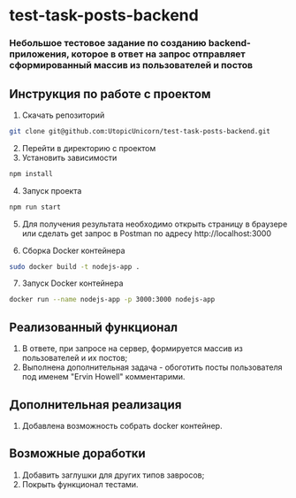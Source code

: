 # test-task-posts-backend
### Небольшое тестовое задание по созданию backend-приложения, которое в ответ на запрос отправляет сформированный массив из пользователей и постов

## Инструкция по работе с проектом 
1. Скачать репозиторий
```bash 
git clone git@github.com:UtopicUnicorn/test-task-posts-backend.git
```
2. Перейти в директорию с проектом
3. Установить зависимости
```bash
npm install
```

4. Запуск проекта
```bash
npm run start
```

5. Для получения результата необходимо открыть страницу в браузере или сделать get запрос в Postman по адресу http://localhost:3000


6. Сборка Docker контейнера
```bash
sudo docker build -t nodejs-app . 
```

7. Запуск Docker контейнера
```bash
docker run --name nodejs-app -p 3000:3000 nodejs-app
```
 
## Реализованный функционал
1. В ответе, при запросе на сервер, формируется массив из пользователей и их постов;
2. Выполнена дополнительная задача - обоготить посты пользователя под именем "Ervin Howell" комментарими.

## Дополнительная реализация
1. Добавлена возможность собрать docker контейнер.

## Возможные доработки
1. Добавить заглушки для других типов завросов;
2. Покрыть функционал тестами.

